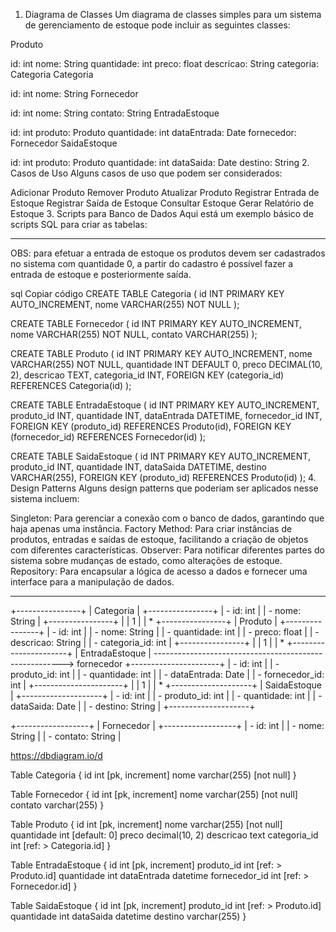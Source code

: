 1. Diagrama de Classes
Um diagrama de classes simples para um sistema de gerenciamento de estoque pode incluir as seguintes classes:

Produto

id: int
nome: String
quantidade: int
preco: float
descricao: String
categoria: Categoria
Categoria

id: int
nome: String
Fornecedor

id: int
nome: String
contato: String
EntradaEstoque

id: int
produto: Produto
quantidade: int
dataEntrada: Date
fornecedor: Fornecedor
SaidaEstoque

id: int
produto: Produto
quantidade: int
dataSaida: Date
destino: String
2. Casos de Uso
Alguns casos de uso que podem ser considerados:

Adicionar Produto
Remover Produto
Atualizar Produto
Registrar Entrada de Estoque
Registrar Saída de Estoque
Consultar Estoque
Gerar Relatório de Estoque
3. Scripts para Banco de Dados
Aqui está um exemplo básico de scripts SQL para criar as tabelas:

-----------------------------------------------------------------------------------------------------------

OBS: para efetuar a entrada de estoque os produtos devem ser cadastrados no sistema com quantidade 0, a partir do cadastro é possível fazer a entrada de estoque e posteriormente saída.

sql
Copiar código
CREATE TABLE Categoria (
    id INT PRIMARY KEY AUTO_INCREMENT,
    nome VARCHAR(255) NOT NULL
);

CREATE TABLE Fornecedor (
    id INT PRIMARY KEY AUTO_INCREMENT,
    nome VARCHAR(255) NOT NULL,
    contato VARCHAR(255)
);

CREATE TABLE Produto (
    id INT PRIMARY KEY AUTO_INCREMENT,
    nome VARCHAR(255) NOT NULL,
    quantidade INT DEFAULT 0,
    preco DECIMAL(10, 2),
    descricao TEXT,
    categoria_id INT,
    FOREIGN KEY (categoria_id) REFERENCES Categoria(id)
);

CREATE TABLE EntradaEstoque (
    id INT PRIMARY KEY AUTO_INCREMENT,
    produto_id INT,
    quantidade INT,
    dataEntrada DATETIME,
    fornecedor_id INT,
    FOREIGN KEY (produto_id) REFERENCES Produto(id),
    FOREIGN KEY (fornecedor_id) REFERENCES Fornecedor(id)
);

CREATE TABLE SaidaEstoque (
    id INT PRIMARY KEY AUTO_INCREMENT,
    produto_id INT,
    quantidade INT,
    dataSaida DATETIME,
    destino VARCHAR(255),
    FOREIGN KEY (produto_id) REFERENCES Produto(id)
);
4. Design Patterns
Alguns design patterns que poderiam ser aplicados nesse sistema incluem:

Singleton: Para gerenciar a conexão com o banco de dados, garantindo que haja apenas uma instância.
Factory Method: Para criar instâncias de produtos, entradas e saídas de estoque, facilitando a criação de objetos com diferentes características.
Observer: Para notificar diferentes partes do sistema sobre mudanças de estado, como alterações de estoque.
Repository: Para encapsular a lógica de acesso a dados e fornecer uma interface para a manipulação de dados.

--------------------------------------------------------------------------------------------------

+----------------+
|    Categoria    |
+----------------+
| - id: int      |
| - nome: String |
+----------------+
          |
          | 1
          |
          | *
+----------------+
|     Produto     |
+----------------+
| - id: int      |
| - nome: String |
| - quantidade: int |
| - preco: float |
| - descricao: String |
| - categoria_id: int |
+----------------+
          |
          | 1
          |
          | *
+----------------------+
|   EntradaEstoque     | -------------------------------------------------------> fornecedor 
+----------------------+
| - id: int           |
| - produto_id: int   |
| - quantidade: int    |
| - dataEntrada: Date  |
| - fornecedor_id: int |
+----------------------+
          |
          | 1
          |
          | *
+--------------------+
|    SaidaEstoque    |
+--------------------+
| - id: int          |
| - produto_id: int  |
| - quantidade: int   |
| - dataSaida: Date   |
| - destino: String   |
+--------------------+


+------------------+
|    Fornecedor     |
+------------------+
| - id: int        |
| - nome: String   |
| - contato: String |


https://dbdiagram.io/d

Table Categoria {
    id int [pk, increment]
    nome varchar(255) [not null]
}

Table Fornecedor {
    id int [pk, increment]
    nome varchar(255) [not null]
    contato varchar(255)
}

Table Produto {
    id int [pk, increment]
    nome varchar(255) [not null]
    quantidade int [default: 0]
    preco decimal(10, 2)
    descricao text
    categoria_id int [ref: > Categoria.id]
}

Table EntradaEstoque {
    id int [pk, increment]
    produto_id int [ref: > Produto.id]
    quantidade int
    dataEntrada datetime
    fornecedor_id int [ref: > Fornecedor.id]
}

Table SaidaEstoque {
    id int [pk, increment]
    produto_id int [ref: > Produto.id]
    quantidade int
    dataSaida datetime
    destino varchar(255)
}


